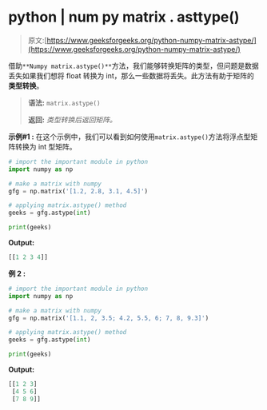 # python | num py matrix . asttype()

> 原文:[https://www.geeksforgeeks.org/python-numpy-matrix-astype/](https://www.geeksforgeeks.org/python-numpy-matrix-astype/)

借助`**Numpy matrix.astype()**`方法，我们能够转换矩阵的类型，但问题是数据丢失如果我们想将 float 转换为 int，那么一些数据将丢失。此方法有助于矩阵的**类型转换**。

> **语法:** `matrix.astype()`
> 
> **返回:** *类型转换后返回矩阵。*

**示例#1 :**
在这个示例中，我们可以看到如何使用`matrix.astype()`方法将浮点型矩阵转换为 int 型矩阵。

```py
# import the important module in python
import numpy as np

# make a matrix with numpy
gfg = np.matrix('[1.2, 2.8, 3.1, 4.5]')

# applying matrix.astype() method
geeks = gfg.astype(int)

print(geeks)
```

**Output:**

```py
[[1 2 3 4]]

```

**例 2 :**

```py
# import the important module in python
import numpy as np

# make a matrix with numpy
gfg = np.matrix('[1.1, 2, 3.5; 4.2, 5.5, 6; 7, 8, 9.3]')

# applying matrix.astype() method
geeks = gfg.astype(int)

print(geeks)
```

**Output:**

```py
[[1 2 3]
 [4 5 6]
 [7 8 9]]

```